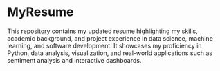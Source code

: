# MyResume
This repository contains my updated resume highlighting my skills, academic background, and project experience in data science, machine learning, and software development. It showcases my proficiency in Python, data analysis, visualization, and real-world applications such as sentiment analysis and interactive dashboards.
